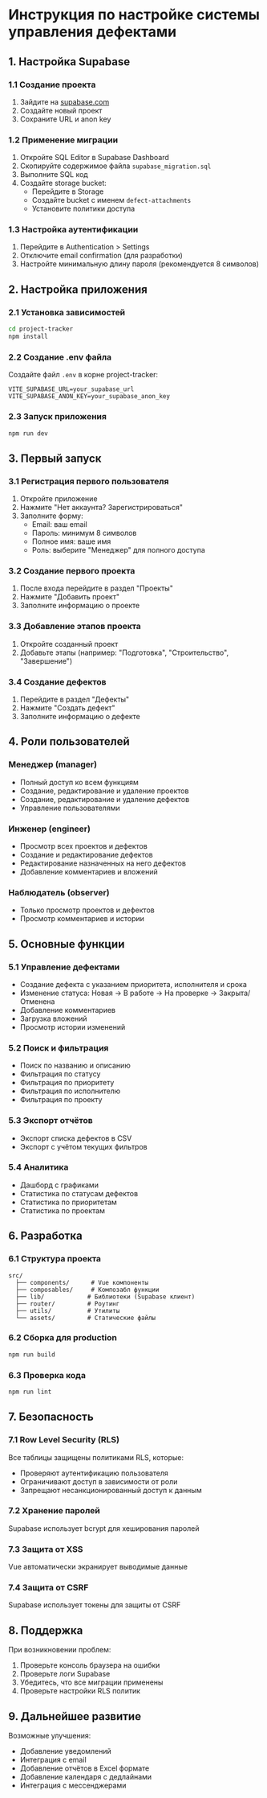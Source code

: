 # Инструкция по настройке системы управления дефектами

## 1. Настройка Supabase

### 1.1 Создание проекта
1. Зайдите на [supabase.com](https://supabase.com)
2. Создайте новый проект
3. Сохраните URL и anon key

### 1.2 Применение миграции
1. Откройте SQL Editor в Supabase Dashboard
2. Скопируйте содержимое файла `supabase_migration.sql`
3. Выполните SQL код
4. Создайте storage bucket:
   - Перейдите в Storage
   - Создайте bucket с именем `defect-attachments`
   - Установите политики доступа

### 1.3 Настройка аутентификации
1. Перейдите в Authentication > Settings
2. Отключите email confirmation (для разработки)
3. Настройте минимальную длину пароля (рекомендуется 8 символов)

## 2. Настройка приложения

### 2.1 Установка зависимостей
```bash
cd project-tracker
npm install
```

### 2.2 Создание .env файла
Создайте файл `.env` в корне project-tracker:

```env
VITE_SUPABASE_URL=your_supabase_url
VITE_SUPABASE_ANON_KEY=your_supabase_anon_key
```

### 2.3 Запуск приложения
```bash
npm run dev
```

## 3. Первый запуск

### 3.1 Регистрация первого пользователя
1. Откройте приложение
2. Нажмите "Нет аккаунта? Зарегистрироваться"
3. Заполните форму:
   - Email: ваш email
   - Пароль: минимум 8 символов
   - Полное имя: ваше имя
   - Роль: выберите "Менеджер" для полного доступа

### 3.2 Создание первого проекта
1. После входа перейдите в раздел "Проекты"
2. Нажмите "Добавить проект"
3. Заполните информацию о проекте

### 3.3 Добавление этапов проекта
1. Откройте созданный проект
2. Добавьте этапы (например: "Подготовка", "Строительство", "Завершение")

### 3.4 Создание дефектов
1. Перейдите в раздел "Дефекты"
2. Нажмите "Создать дефект"
3. Заполните информацию о дефекте

## 4. Роли пользователей

### Менеджер (manager)
- Полный доступ ко всем функциям
- Создание, редактирование и удаление проектов
- Создание, редактирование и удаление дефектов
- Управление пользователями

### Инженер (engineer)
- Просмотр всех проектов и дефектов
- Создание и редактирование дефектов
- Редактирование назначенных на него дефектов
- Добавление комментариев и вложений

### Наблюдатель (observer)
- Только просмотр проектов и дефектов
- Просмотр комментариев и истории

## 5. Основные функции

### 5.1 Управление дефектами
- Создание дефекта с указанием приоритета, исполнителя и срока
- Изменение статуса: Новая → В работе → На проверке → Закрыта/Отменена
- Добавление комментариев
- Загрузка вложений
- Просмотр истории изменений

### 5.2 Поиск и фильтрация
- Поиск по названию и описанию
- Фильтрация по статусу
- Фильтрация по приоритету
- Фильтрация по исполнителю
- Фильтрация по проекту

### 5.3 Экспорт отчётов
- Экспорт списка дефектов в CSV
- Экспорт с учётом текущих фильтров

### 5.4 Аналитика
- Дашборд с графиками
- Статистика по статусам дефектов
- Статистика по приоритетам
- Статистика по проектам

## 6. Разработка

### 6.1 Структура проекта
```
src/
  ├── components/      # Vue компоненты
  ├── composables/     # Композабл функции
  ├── lib/            # Библиотеки (Supabase клиент)
  ├── router/         # Роутинг
  ├── utils/          # Утилиты
  └── assets/         # Статические файлы
```

### 6.2 Сборка для production
```bash
npm run build
```

### 6.3 Проверка кода
```bash
npm run lint
```

## 7. Безопасность

### 7.1 Row Level Security (RLS)
Все таблицы защищены политиками RLS, которые:
- Проверяют аутентификацию пользователя
- Ограничивают доступ в зависимости от роли
- Запрещают несанкционированный доступ к данным

### 7.2 Хранение паролей
Supabase использует bcrypt для хеширования паролей

### 7.3 Защита от XSS
Vue автоматически экранирует выводимые данные

### 7.4 Защита от CSRF
Supabase использует токены для защиты от CSRF

## 8. Поддержка

При возникновении проблем:
1. Проверьте консоль браузера на ошибки
2. Проверьте логи Supabase
3. Убедитесь, что все миграции применены
4. Проверьте настройки RLS политик

## 9. Дальнейшее развитие

Возможные улучшения:
- Добавление уведомлений
- Интеграция с email
- Добавление отчётов в Excel формате
- Добавление календаря с дедлайнами
- Интеграция с мессенджерами
